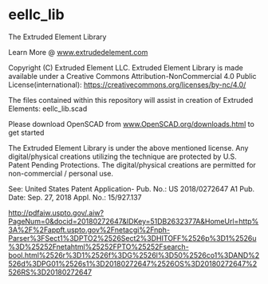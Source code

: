 # eellc_lib
The Extruded Element Library

Learn More @ www.extrudedelement.com

 Copyright (C) Extruded Element LLC. Extruded Element Library
 is made available under a Creative Commons
 Attribution-NonCommercial 4.0 Public License(international):
 https://creativecommons.org/licenses/by-nc/4.0/
 
 
The files contained within this repository will assist in creation of Extruded Elements:
eellc_lib.scad

Please download OpenSCAD from www.OpenSCAD.org/downloads.html to get started

The Extruded Element Library is under the above mentioned license.
Any digital/physical creations utilizing the technique are protected
by U.S. Patent Pending Protections.  The digital/physical creations
are permitted for non-commercial / personal use.

See: United States Patent Application-
     Pub. No.: US 2018/0272647 A1
     Pub. Date: Sep. 27, 2018
     Appl. No.: 15/927.137
  
  http://pdfaiw.uspto.gov/.aiw?PageNum=0&docid=20180272647&IDKey=51DB2632377A&HomeUrl=http%3A%2F%2Fappft.uspto.gov%2Fnetacgi%2Fnph-Parser%3FSect1%3DPTO2%2526Sect2%3DHITOFF%2526p%3D1%2526u%3D%25252Fnetahtml%25252FPTO%25252Fsearch-bool.html%2526r%3D1%2526f%3DG%2526l%3D50%2526co1%3DAND%2526d%3DPG01%2526s1%3D20180272647%2526OS%3D20180272647%2526RS%3D20180272647
